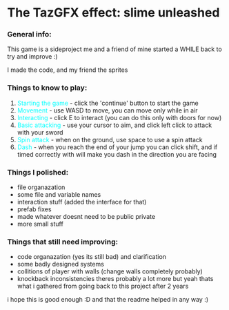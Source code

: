 # The TazGFX effect: slime unleashed

### General info:

This game is a sideproject me and a friend of mine started a WHILE back to try and improve :)

I made the code, and my friend the sprites

### Things to know to play:
1. <font color="cyan">Starting the game</font> - click the 'continue' button to start the game
2. <font color="cyan">Movement</font> - use WASD to move, you can move only while in air
3. <font color="cyan">Interacting</font> - click E to interact (you can do this only with doors for now)
4. <font color="cyan">Basic attacking</font> - use your cursor to aim, and click left click to attack with your sword
5. <font color="cyan">Spin attack</font> - when on the ground, use space to use a spin attack
6. <font color="cyan">Dash</font> - when you reach the end of your jump you can click shift, and if timed correctly with will make you dash in the direction you are facing

### Things I polished:
- file organazation
- some file and variable names
- interaction stuff (added the interface for that)
- prefab fixes
- made whatever doesnt need to be public private
- more small stuff

### Things that still need improving:
- code organazation (yes its still bad) and clarification
- some badly designed systems
- collitions of player with walls (change walls completely probably)
- knockback inconsistencies
theres probably a lot more but yeah thats what i gathered from going back to this project after 2 years

i hope this is good enough :D and that the readme helped in any way :)